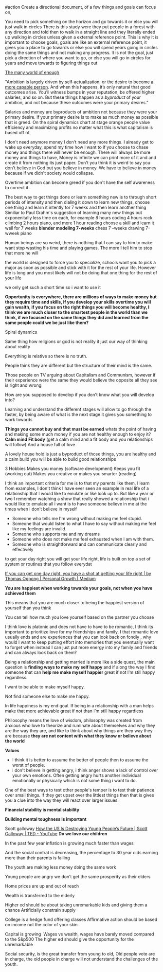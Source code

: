 


#action Create a directional document, of a few things and goals can focus on,

You need to pick something on the horizon and go towards it or else you will just walk in circles
There is this study were they put people in a forest with any direction and told then to walk in a straight line and they literally ended up walking in circles unless given a external reference point.
This is why it is important to choose goals, goals are like an external reference point, it gives you a place to go towards or else you will spend years going in circles doing the same things and not making any progress.
It is not the goal, just pick a direction of where you want to go, or else you will go in circles for years and move towards to figuring things out


[The many world of enough](https://moretothat.com/the-many-worlds-of-enough/)

"Ambition is largely driven by self-actualization, or the desire to become [a more capable person](https://moretothat.com/the-staircase-of-the-self/). And when this happens, it’s only natural that good outcomes arise. You’ll witness bumps in your reputation, be offered higher salaries, and so on. But these things happen as a _byproduct_ of your ambition, and not because these outcomes were your primary desires."

Salaries and money are byproducts of ambition not because they were your primary desire.
If your primary desire is to make as much money as possible that is greed.
On the spiral dynamics chart at stage orange people value efficiency and maximizing profits no matter what this is what capitalism is based off of.

I don't need anymore money I don't need any more things. I already get to wake up everyday, spend my time how I want to if you choose to chase money and things there will never be enough. There will always be more money and things to have, 
Money is infinite we can print more of it and and create it from nothing its just paper.
Don't you think it is weird to say you don't believe in God but you believe in money. We have to believe in money because if we didn't society would collapse.

Overtime ambition can become greed if you don't have the self awareness to correct it.

The best way to get things done or learn something new is to through short periods of intensity and then dialing it down to learn new things, choose one thing and learn it intently for 7 weeks and then learn another thing
Similiar to Paul Grahm's suggestion of learning many new things but exponenitally less time on each, for example 8 hours coding 4 hours rock climbing 2 hours piano, and more 1 hour reading 
choose a skill and learn it well for 7 weeks
**blender modeling 7-weeks**
chess 7 -weeks
drawing 7-wweek
piano


Human beings are so weird, there is nothing that I can say to him to make want stop wasting his time and playing games. The more I tell him to stop that more he will 

the world is designed to force you to specialize, schools want you to pick a major as soon as possible and stick with it for the rest of your life. However life is long and you most likely will not be doing that one thing for the rest of your life 


we only get such a short time so i want to use it 



**Opportunity is everywhere, there are millions of ways to make money but they require time and skills, if you develop your skills overtime you will gain wealth, if you focus on the right things you will become healthy, I think we are much closer to the smartest people in the world than we think, if we focused on the same things they did and learned from the same people could we be just like them?**

Spiral dynamics

Same thing how religions or god is not reality it just our way of thinking about reality

Everything is relative so there is no truth.

People think they are different but the structure of their mind is the same.

Those people on TV arguing about Capitalism and Communism, however if their experience were the same they would believe the opposite all they see is right and wrong


How are you supposed to develop if you don't know what you will develop into? 

Learning and understand the different stages will allow to go through the faster, by being aware of what is the next stage it gives you something to work towards



**Things you cannot buy and that must be earned**
whats the point of having and making some much money if you are not healthy enough to enjoy it?
**Calm mind**
**Fit body**
(get a calm mind and a fit body and you relationships will follow)
And a house full of love

A lovely house hold is just a byproduct of those things, you are healthy and a calm build you will be able to build good relationships

3 Hobbies
Makes you money (software development)
Keeps you fit (working out)
Makes you creative or makes you smarter (reading)



I think an important criteria for me is to that my parents like them,
I learn from examples, I don't think I have ever seen an example in real life of a relationship that I would like to emulate or like look up to.
But like a year or two I remember watching a show that really showed a relationship that i would like to emulate
all i want is to have someone believe in me at the times when i don't believe in myself 

- Someone who tells me I'm wrong without making me feel stupid. 
- Someone that would listen to what I have to say without making me feel like my feelings are invalid.
- Someone who supports me and my dreams
- Someone who does not make me feel exhausted when I am with them.
- Someone who is straightforward and can communicate clearly and effectively


to get your day right you will get your life right, life is built on top a set of system or routines that you follow everydat

[If you can get one day right, you have a shot at getting your life right | by Thomas Oppong | Personal Growth | Medium](https://medium.com/personal-growth/if-you-can-get-one-day-right-you-have-a-shot-at-getting-your-life-right-523b12758d16)


**You are happiest when working towards your goals, not when you have achieved them**

This means that you are much closer to being the happiest version of yourself than you think

  

You can tell how much you love yourself based on the partner you choose

  

I think love is platonic and does not have to have to be romantic, I think its important to prioritize love for my friendships and family, I that romantic love usually ends and are experiences that you can look back on fondly , why would I want to keep putting effort into memories that you eventually want to forget when instead I can just put more energy into my family and friends and can always look back on them?

  

Being a relationship and getting married is more like a side quest, the main question is **finding ways to make my self happy** and if along the way I find someone that can **help me make myself happier** great if not I’m still happy regardless. 


I want to be able to make myself happy.

Not find someone else to make me happy.

In life happiness is my end goal. If being in a relationship with a man helps make that more achievable great if not than I’m still happy regardless
  

Philosophy means the love of wisdom, philosophy was created from anxious who love to theorize and ruminate about themselves and why they are the way they are, and like to think about why things are they way they are because **they are not content with what they know or believe about the world**


**Values**

- I think it is better to assume the better of people then to assume the worst of people.
- i don't believe in getting angry, i think anger shows a lack of control over your own emotions. Often getting angry hurts another individual emotionally or physically which is not some thing i want to do.


One of the best ways to test other people's temper is to test their patience over small things. If they get upset over the littlest things then that is gives you a clue into the way they will react over larger issues. 



 **Financial stability is mental stability**

  

**Building mental toughness is important**


Scott galloway
[How the US Is Destroying Young People’s Future | Scott Galloway | TED - YouTube](https://www.youtube.com/watch?v=qEJ4hkpQW8E)
**Do we love our children**

  

In the past few year inflation is growing much faster than wages

And the social contrat is decreasing, the percentage to 30 year olds earning more than their parents is falling

The youth are making less money doing the same work

  

Young people are angry we don’t get the same prosperity as their elders

Home prices are up and out of reach

  

Wealth is transferred to the elderly


Higher ed should be about taking unremarkable kids and giving them a chance
Artificially constrain supply 

College is a hedge fund offering classes
Affirmative action should be based on income not the color of your skin.
  

Capital is growing 
Wages vs wealth, wages have barely moved compared to the S&p500
The higher ed should give the opportunity for the unremarkable 

Social security, is the great transfer from young to old,
Old people vote are in charge, the old people in charge will not understand the challenges of the youth.
